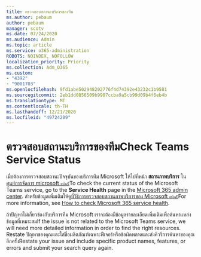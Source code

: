 ```yaml
---
title: ตรวจสอบสถานะบริการของทีม
ms.author: pebaum
author: pebaum
manager: scotv
ms.date: 07/24/2020
ms.audience: Admin
ms.topic: article
ms.service: o365-administration
ROBOTS: NOINDEX, NOFOLLOW
localization_priority: Priority
ms.collection: Adm_O365
ms.custom:
- "4392"
- "9001703"
ms.openlocfilehash: 9fd1abe502948202776f4d74392e43232c1b9581
ms.sourcegitcommit: 2eb1dd0856509b9907ccba9a5cb99d09b4f6eb4b
ms.translationtype: MT
ms.contentlocale: th-TH
ms.lasthandoff: 12/21/2020
ms.locfileid: "49724209"
---
```

# <a name="check-teams-service-status"></a><span data-ttu-id="b7fc5-102">ตรวจสอบสถานะบริการของทีม</span><span class="sxs-lookup"><span data-stu-id="b7fc5-102">Check Teams Service Status</span></span>

<span data-ttu-id="b7fc5-103">เมื่อต้องการตรวจสอบสถานะปัจจุบันของบริการทีม Microsoft ให้ไปที่หน้า **สถานภาพบริการ** ใน [ศูนย์การจัดการ microsoft ๓๖๕](https://go.microsoft.com/fwlink/p/?linkid=2024339)</span><span class="sxs-lookup"><span data-stu-id="b7fc5-103">To check the current status of the Microsoft Teams service, go to the **Service Health** page in the [Microsoft 365 admin center](https://go.microsoft.com/fwlink/p/?linkid=2024339).</span></span> <span data-ttu-id="b7fc5-104">สำหรับข้อมูลเพิ่มเติมให้ดู[ที่วิธีการตรวจสอบสถานภาพบริการของ Microsoft ๓๖๕](https://docs.microsoft.com/office365/enterprise/view-service-health)</span><span class="sxs-lookup"><span data-stu-id="b7fc5-104">For more information, see [How to check Microsoft 365 service health](https://docs.microsoft.com/office365/enterprise/view-service-health).</span></span>

<span data-ttu-id="b7fc5-105">ถ้าปัญหาไม่เกี่ยวข้องกับบริการทีม Microsoft เราจะต้องมีข้อมูลรายละเอียดเพิ่มเติมเพื่อค้นหาแหล่งข้อมูลที่เหมาะสม</span><span class="sxs-lookup"><span data-stu-id="b7fc5-105">If the issue is not related to the Microsoft Teams service, we will need more detailed information in order to find the right resources.</span></span> <span data-ttu-id="b7fc5-106">Restate ปัญหาของคุณและใส่ชื่อผลิตภัณฑ์เฉพาะฟีเจอร์หรือข้อผิดพลาดและส่งคิวรีการค้นหาของคุณอีกครั้ง</span><span class="sxs-lookup"><span data-stu-id="b7fc5-106">Restate your issue and include specific product names, features, or errors and submit your search query again.</span></span>

